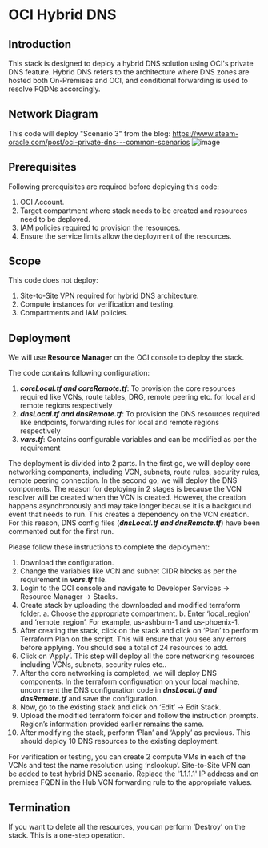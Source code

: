 # OCI Hybrid DNS

## Introduction

This stack is designed to deploy a hybrid DNS solution using OCI's private DNS feature. Hybrid DNS refers to the architecture where DNS zones are hosted both On-Premises and OCI, and conditional forwarding is used to resolve FQDNs accordingly.

## Network Diagram

This code will deploy "Scenario 3" from the blog: https://www.ateam-oracle.com/post/oci-private-dns---common-scenarios
![image](https://github.com/oracle-quickstart/oci-security-networking/assets/42783062/d42845e6-041c-4f82-a8c3-546c3282d08b)

## Prerequisites

Following prerequisites are required before deploying this code:
1.	OCI Account.
2.	Target compartment where stack needs to be created and resources need to be deployed.
3.	IAM policies required to provision the resources.
4.	Ensure the service limits allow the deployment of the resources.

## Scope

This code does not deploy:

1.	Site-to-Site VPN required for hybrid DNS architecture.
2.	Compute instances for verification and testing.
3.	Compartments and IAM policies.


## Deployment

We will use **Resource Manager** on the OCI console to deploy the stack.

The code contains following configuration:

1. **_coreLocal.tf and coreRemote.tf_**: To provision the core resources required like VCNs, route tables, DRG, remote peering etc. for local and remote regions respectively
2. **_dnsLocal.tf and dnsRemote.tf_**: To provision the DNS resources required like endpoints, forwarding rules for local and remote regions respectively
3. **_vars.tf_**: Contains configurable variables and can be modified as per the requirement

The deployment is divided into 2 parts. In the first go, we will deploy core networking components, including VCN, subnets, route rules, security rules, remote peering connection. In the second go, we will deploy the DNS components. The reason for deploying in 2 stages is because the VCN resolver will be created when the VCN is created. However, the creation happens asynchronously and may take longer because it is a background event that needs to run. This creates a dependency on the VCN creation. For this reason, DNS config files (**_dnsLocal.tf and dnsRemote.tf_**) have been commented out for the first run.

Please follow these instructions to complete the deployment:

1.	Download the configuration.
2.	Change the variables like VCN and subnet CIDR blocks as per the requirement in **_vars.tf_** file.
3.	Login to the OCI console and navigate to Developer Services -> Resource Manager -> Stacks.
4.	Create stack by uploading the downloaded and modified terraform folder.
a.	Choose the appropriate compartment.
b.	Enter ‘local_region’ and ‘remote_region’. For example, us-ashburn-1 and us-phoenix-1.
5.	After creating the stack, click on the stack and click on ‘Plan’ to perform Terraform Plan on the script. This will ensure that you see any errors before applying. You should see a total of 24 resources to add.
6.	Click on ‘Apply’. This step will deploy all the core networking resources including VCNs, subnets, security rules etc..
7.	After the core networking is completed, we will deploy DNS components. In the terraform configuration on your local machine, uncomment the DNS configuration code in **_dnsLocal.tf and dnsRemote.tf_** and save the configuration.
8.	Now, go to the existing stack and click on ‘Edit’ -> Edit Stack.
9.	Upload the modified terraform folder and follow the instruction prompts. Region’s information provided earlier remains the same.
10.	After modifying the stack, perform ‘Plan’ and ‘Apply’ as previous. This should deploy 10 DNS resources to the existing deployment.

For verification or testing, you can create 2 compute VMs in each of the VCNs and test the name resolution using ‘nslookup’.
Site-to-Site VPN can be added to test hybrid DNS scenario. Replace the '1.1.1.1' IP address and on premises FQDN in the Hub VCN forwarding rule to the appropriate values.

## Termination

If you want to delete all the resources, you can perform ‘Destroy’ on the stack. This is a one-step operation.


